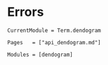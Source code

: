 # Errors
```@meta
CurrentModule = Term.dendogram
```


```@index
Pages   = ["api_dendogram.md"]
```



```@autodocs
Modules = [dendogram]
```